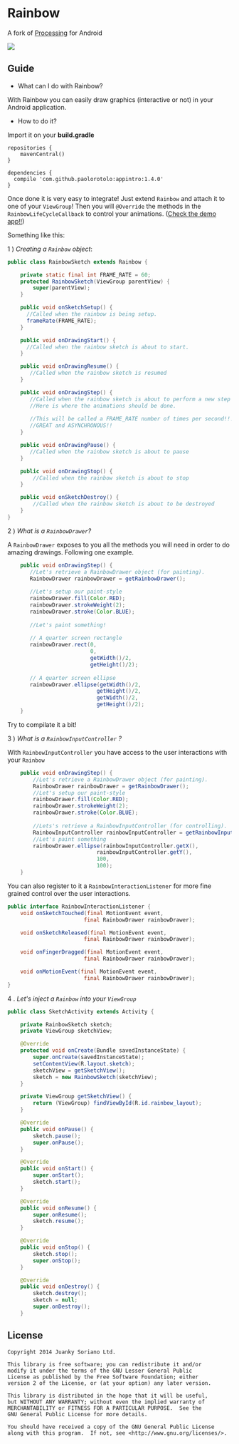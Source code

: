 Rainbow
=======

A fork of [Processing][1] for Android 

![](http://s8.postimg.org/a0o3aew39/rainbow_307622_640.png)


Guide
------------

* What can I do with Rainbow? 

With Rainbow you can easily draw graphics (interactive or not) in your Android application.

* How to do it?

Import it on your **build.gradle**
```
repositories {
    mavenCentral()
}

dependencies {
  compile 'com.github.paolorotolo:appintro:1.4.0'
}
```

Once done it is very easy to integrate! Just extend `Rainbow` and attach it to one of your `ViewGroup`! Then you will `@Override` the methods in the `RainbowLifeCycleCallback` to control your animations. ([Check the demo app!!][2])

Something like this:

1 ) _Creating a `Rainbow` object_:

```java
public class RainbowSketch extends Rainbow {

    private static final int FRAME_RATE = 60;
    protected RainbowSketch(ViewGroup parentView) {
        super(parentView);
    }

    public void onSketchSetup() {
      //Called when the rainbow is being setup.
      frameRate(FRAME_RATE);
    }

    public void onDrawingStart() {
      //Called when the rainbow sketch is about to start.
    }

    public void onDrawingResume() {
       //Called when the rainbow sketch is resumed
    }

    public void onDrawingStep() {
       //Called when the rainbow sketch is about to perform a new step
       //Here is where the animations should be done.
       
       //This will be called a FRAME_RATE number of times per second!!! 
       //GREAT and ASYNCHRONOUS!!
    }

    public void onDrawingPause() {
       //Called when the rainbow sketch is about to pause
    }

    public void onDrawingStop() {
        //Called when the rainbow sketch is about to stop
    }

    public void onSketchDestroy() {
        //Called when the rainbow sketch is about to be destroyed
    }
}
```

2 ) _What is a `RainbowDrawer`?_ 

A `RainbowDrawer` exposes to you all the methods you will need in order to do amazing drawings. Following one example.

```java
    public void onDrawingStep() {
       //Let's retrieve a RainbowDrawer object (for painting).
       RainbowDrawer rainbowDrawer = getRainbowDrawer();
        
       //Let's setup our paint-style
       rainbowDrawer.fill(Color.RED);
       rainbowDrawer.strokeWeight(2);
       rainbowDrawer.stroke(Color.BLUE);
       
       //Let's paint something!
       
       // A quarter screen rectangle
       rainbowDrawer.rect(0, 
                          0, 
                          getWidth()/2, 
                          getHeight()/2); 
       
       // A quarter screen ellipse
       rainbowDrawer.ellipse(getWidth()/2, 
                            getHeight()/2, 
                            getWidth()/2, 
                            getHeight()/2);  
    }
```

Try to compilate it a bit! 

3 ) _What is a `RainbowInputController` ?_

With `RainbowInputController` you have access to the user interactions with your `Rainbow`

```java
    public void onDrawingStep() {
        //Let's retrieve a RainbowDrawer object (for painting).
        RainbowDrawer rainbowDrawer = getRainbowDrawer();
        //Let's setup our paint-style
        rainbowDrawer.fill(Color.RED);
        rainbowDrawer.strokeWeight(2);
        rainbowDrawer.stroke(Color.BLUE);
       
        //Lets's retrieve a RainbowInputController (for controlling). 
        RainbowInputController rainbowInputController = getRainbowInputController();
        //Let's paint something
        rainbowDrawer.ellipse(rainbowInputController.getX(), 
                            rainbowInputController.getY(), 
                            100, 
       	                    100);
    }
```

You can also register to it a `RainbowInteractionListener` for more fine grained control over the user interactions.

```java
public interface RainbowInteractionListener {
    void onSketchTouched(final MotionEvent event, 
                        final RainbowDrawer rainbowDrawer);

    void onSketchReleased(final MotionEvent event, 
                        final RainbowDrawer rainbowDrawer);

    void onFingerDragged(final MotionEvent event, 
                        final RainbowDrawer rainbowDrawer);

    void onMotionEvent(final MotionEvent event, 
                        final RainbowDrawer rainbowDrawer);
}
```

4 . _Let's inject a `Rainbow` into your `ViewGroup`_

```java
public class SketchActivity extends Activity {

    private RainbowSketch sketch;
    private ViewGroup sketchView;

    @Override
    protected void onCreate(Bundle savedInstanceState) {
        super.onCreate(savedInstanceState);
        setContentView(R.layout.sketch);
        sketchView = getSketchView();
        sketch = new RainbowSketch(sketchView);
    }

    private ViewGroup getSketchView() {
        return (ViewGroup) findViewById(R.id.rainbow_layout);
    }

    @Override
    public void onPause() {
        sketch.pause();
        super.onPause();
    }

    @Override
    public void onStart() {
        super.onStart();
        sketch.start();
    }

    @Override
    public void onResume() {
        super.onResume();
        sketch.resume();
    }

    @Override
    public void onStop() {
        sketch.stop();
        super.onStop();
    }

    @Override
    public void onDestroy() {
        sketch.destroy();
        sketch = null;
        super.onDestroy();
    }
```



License
--------

    Copyright 2014 Juanky Soriano Ltd.

    This library is free software; you can redistribute it and/or
    modify it under the terms of the GNU Lesser General Public
    License as published by the Free Software Foundation; either
    version 2 of the License, or (at your option) any later version.

    This library is distributed in the hope that it will be useful,
    but WITHOUT ANY WARRANTY; without even the implied warranty of
    MERCHANTABILITY or FITNESS FOR A PARTICULAR PURPOSE.  See the
    GNU General Public License for more details.

    You should have received a copy of the GNU General Public License
    along with this program.  If not, see <http://www.gnu.org/licenses/>.

[1]:https://github.com/processing
[2]:https://github.com/juankysoriano/rainbow/
